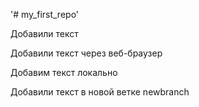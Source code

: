 '# my_first_repo' 

Добавили текст 

Добавили текст через веб-браузер

Добавим текст локально

Добавили текст в новой ветке newbranch